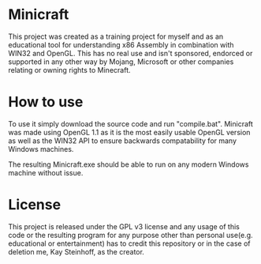 # Minicraft

This project was created as a training project for myself and as an educational tool for understanding x86 Assembly in combination with WIN32 and OpenGL.
This has no real use and isn't sponsored, endorced or supported in any other way by Mojang, Microsoft or other companies relating or owning rights to Minecraft.

# How to use

To use it simply download the source code and run "compile.bat".
Minicraft was made using OpenGL 1.1 as it is the most easily usable OpenGL version as well as the WIN32 API to ensure backwards compatability for many Windows machines.

The resulting Minicraft.exe should be able to run on any modern Windows machine without issue.

# License

This project is released under the GPL v3 license and any usage of this code or the resulting program for any purpose other than personal use(e.g. educational or entertainment) 
has to credit this repository or in the case of deletion me, Kay Steinhoff, as the creator.
